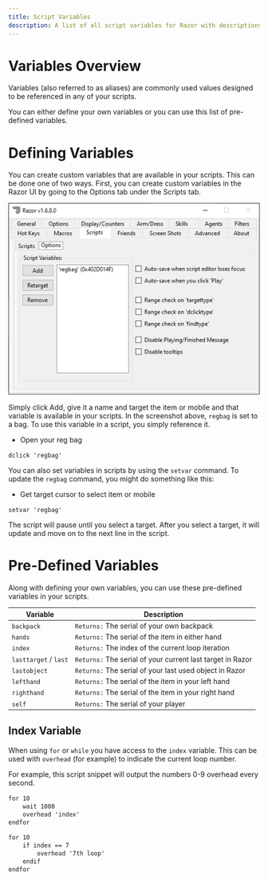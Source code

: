 ```yaml
---
title: Script Variables
description: A list of all script variables for Razor with descriptions
---
```


# Variables Overview

Variables (also referred to as aliases) are commonly used values designed to be referenced in any of your scripts.

You can either define your own variables or you can use this list of pre-defined variables.

# Defining Variables

You can create custom variables that are available in your scripts.  This can be done one of two ways.  First, you can create custom variables in the Razor UI by going to the Options tab under the Scripts tab.

![variables](../images/scripts-options.png)

Simply click Add, give it a name and target the item or mobile and that variable is available in your scripts.  In the screenshot above, `regbag` is set to a bag.  To use this variable in a script, you simply reference it.

* Open your reg bag

```razor
dclick 'regbag'
```

You can also set variables in scripts by using the `setvar` command.  To update the `regbag` command, you might do something like this:

* Get target cursor to select item or mobile

```razor
setvar 'regbag'
```

The script will pause until you select a target. After you select a target, it will update and move on to the next line in the script.

# Pre-Defined Variables

Along with defining your own variables, you can use these pre-defined variables in your scripts.

| Variable          | Description                                                |
| ----------------- | ---------------------------------------------------------- |
| `backpack`          | `Returns:` The serial of your own backpack                 |
| `hands`             | `Returns:` The serial of the item in either hand           |
| `index`             | `Returns:` The index of the current loop iteration           |
| `lasttarget` / `last` | `Returns:` The serial of your current last target in Razor |
| `lastobject`        | `Returns:` The serial of your last used object in Razor    |
| `lefthand`          | `Returns:` The serial of the item in your left hand        |
| `righthand`         | `Returns:` The serial of the item in your right hand       |
| `self`              | `Returns:` The serial of your player                       |

## Index Variable

When using `for` or `while` you have access to the `index` variable. This can be used with `overhead` (for example) to indicate the current loop number.

For example, this script snippet will output the numbers 0-9 overhead every second.

```razor
for 10
    wait 1000
    overhead 'index'
endfor
```

```razor
for 10
    if index == 7
        overhead '7th loop'
    endif
endfor
```
